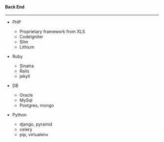 
#### Back End
--------------

- PHP
    - Proprietary framework from XLS
    - CodeIgniter
    - Slim
    - Lithium <span class="minor"></span>

- Ruby
    - Sinatra
    - Rails
    - jekyll

- DB
    - Oracle
    - MySql
    - Postgres, mongo <span class="minor"></span>

- Python <span class="minor"></span>
    - django, pyramid
    - celery
    - pip, virtualenv
